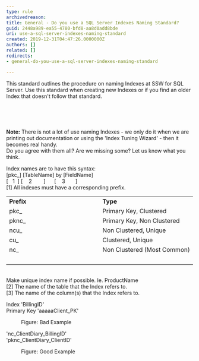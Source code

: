```yaml
---
type: rule
archivedreason: 
title: General - Do you use a SQL Server Indexes Naming Standard?
guid: 2448a989-ea55-4780-bfd8-aa8d0add8bde
uri: use-a-sql-server-indexes-naming-standard
created: 2019-12-31T04:47:26.0000000Z
authors: []
related: []
redirects:
- general-do-you-use-a-sql-server-indexes-naming-standard

---
```



​​This standard outlines the procedure on naming Indexes at SSW for SQL Server. Use this standard when creating new Indexes or if you find an older Index that doesn't follow that standard.<br><div><br></div>
<br><excerpt class='endintro'></excerpt><br>
<p><strong>​Note&#58;</strong> There is not a lot of use naming Indexes - we only do it when we are printing out documentation or using the 'Index Tuning Wizard' - then it becomes real handy.<br>Do you agree with them all? Are we missing some?&#160;Let us know&#160;what you think.</p><p>Index names are to have this syntax&#58;<br>[pkc_] [TableName] by [FieldName]<br>[&#160; &#160;1&#160; ] [&#160; &#160; 2&#160; &#160; &#160; &#160; ]&#160; &#160; &#160; [&#160; &#160; 3&#160; &#160; &#160; &#160;]<br>[1] All indexes must have a corresponding prefix.</p><table cellspacing="0" width="100%" class="ssw15-rteTable-default"><tbody><tr class="ssw15-rteTableEvenRow-default"><td class="ssw15-rteTableEvenCol-default" style="width&#58;50%;">​<strong>Prefix</strong><br></td><td class="ssw15-rteTableOddCol-default" style="width&#58;50%;">​<strong>Type</strong><br></td></tr><tr class="ssw15-rteTableOddRow-default"><td class="ssw15-rteTableEvenCol-default">​pkc_<br></td><td class="ssw15-rteTableOddCol-default">​Primary Key, Clustered<br></td></tr><tr class="ssw15-rteTableEvenRow-default"><td class="ssw15-rteTableEvenCol-default">​pknc_<br></td><td class="ssw15-rteTableOddCol-default">​Primary Key, Non Clustered<br></td></tr><tr class="ssw15-rteTableOddRow-default"><td class="ssw15-rteTableEvenCol-default">​ncu_<br></td><td class="ssw15-rteTableOddCol-default">​Non Clustered, Unique<br></td></tr><tr class="ssw15-rteTableEvenRow-default"><td class="ssw15-rteTableEvenCol-default">​cu_<br></td><td class="ssw15-rteTableOddCol-default">Clustered, Unique<br></td></tr><tr class="ssw15-rteTableOddRow-default"><td class="ssw15-rteTableEvenCol-default" rowspan="1">​nc_<br></td><td class="ssw15-rteTableOddCol-default" rowspan="1">​Non Clustered (Most Common)<br></td></tr><tr class="ssw15-rteTableFooterRow-default"><td class="ssw15-rteTableFooterEvenCol-default" rowspan="1">​<br></td><td class="ssw15-rteTableFooterOddCol-default" rowspan="1">​<br></td></tr></tbody></table><p><br>​Make unique index name if possible. Ie. ProductName<br>[2] The name of the table that the Index refers to.<br>[3] The name of the column(s) that the Index refers to.</p><p class="ssw15-rteElement-GreyBox">​​Index 'BillingID'<br>Primary Key 'aaaaaClient_PK'<br></p><dd class="ssw15-rteElement-FigureBad">​​Figure&#58; Bad Example<br></dd><p class="ssw15-rteElement-GreyBox">​​​​'nc_ClientDiary_BillingID'<br>'pknc_ClientDiary_ClientID'<br></p><dd class="ssw15-rteElement-FigureGood">​Figure&#58; Good Example<br></dd>


